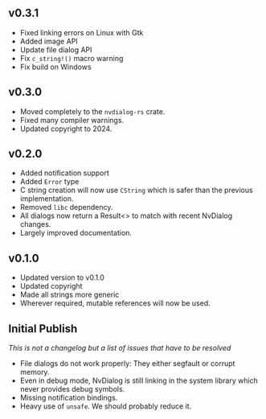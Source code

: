## v0.3.1
- Fixed linking errors on Linux with Gtk
- Added image API
- Update file dialog API
- Fix `c_string!()` macro warning
- Fix build on Windows

## v0.3.0
- Moved completely to the `nvdialog-rs` crate. 
- Fixed many compiler warnings.
- Updated copyright to 2024.

## v0.2.0
- Added notification support
- Added `Error` type
- C string creation will now use `CString` which is safer than the previous implementation.
- Removed `libc` dependency.
- All dialogs now return a Result<> to match with recent NvDialog changes.
- Largely improved documentation.

## v0.1.0
- Updated version to v0.1.0
- Updated copyright
- Made all strings more generic
- Wherever required, mutable references will now be used.

## Initial Publish
*This is not a changelog but a list of issues that have to be resolved*
- File dialogs do not work properly: They either segfault or corrupt memory.
- Even in debug mode, NvDialog is still linking in the system library which never provides
debug symbols.
- Missing notification bindings.
- Heavy use of `unsafe`. We should probably reduce it.